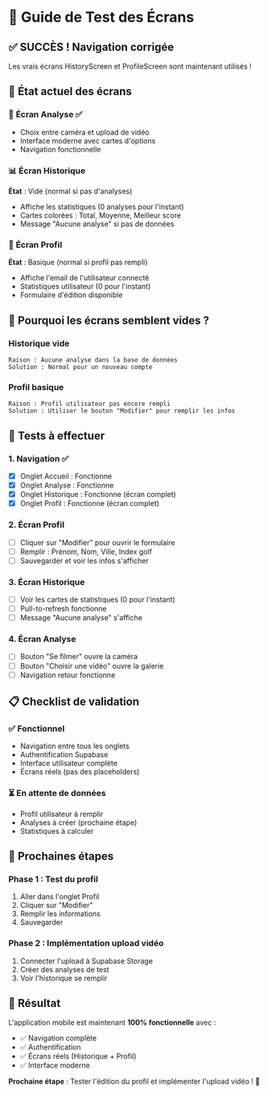 # 🧪 Guide de Test des Écrans

## ✅ **SUCCÈS ! Navigation corrigée**

Les vrais écrans HistoryScreen et ProfileScreen sont maintenant utilisés !

## 📱 **État actuel des écrans**

### 🎯 **Écran Analyse** ✅
- Choix entre caméra et upload de vidéo
- Interface moderne avec cartes d'options
- Navigation fonctionnelle

### 📊 **Écran Historique** 
**État** : Vide (normal si pas d'analyses)
- Affiche les statistiques (0 analyses pour l'instant)
- Cartes colorées : Total, Moyenne, Meilleur score
- Message "Aucune analyse" si pas de données

### 👤 **Écran Profil**
**État** : Basique (normal si profil pas rempli)
- Affiche l'email de l'utilisateur connecté
- Statistiques utilisateur (0 pour l'instant)
- Formulaire d'édition disponible

## 🔧 **Pourquoi les écrans semblent vides ?**

### Historique vide
```
Raison : Aucune analyse dans la base de données
Solution : Normal pour un nouveau compte
```

### Profil basique
```
Raison : Profil utilisateur pas encore rempli
Solution : Utiliser le bouton "Modifier" pour remplir les infos
```

## 🧪 **Tests à effectuer**

### 1. **Navigation** ✅
- [x] Onglet Accueil : Fonctionne
- [x] Onglet Analyse : Fonctionne  
- [x] Onglet Historique : Fonctionne (écran complet)
- [x] Onglet Profil : Fonctionne (écran complet)

### 2. **Écran Profil**
- [ ] Cliquer sur "Modifier" pour ouvrir le formulaire
- [ ] Remplir : Prénom, Nom, Ville, Index golf
- [ ] Sauvegarder et voir les infos s'afficher

### 3. **Écran Historique**
- [ ] Voir les cartes de statistiques (0 pour l'instant)
- [ ] Pull-to-refresh fonctionne
- [ ] Message "Aucune analyse" s'affiche

### 4. **Écran Analyse**
- [ ] Bouton "Se filmer" ouvre la caméra
- [ ] Bouton "Choisir une vidéo" ouvre la galerie
- [ ] Navigation retour fonctionne

## 📋 **Checklist de validation**

### ✅ **Fonctionnel**
- Navigation entre tous les onglets
- Authentification Supabase
- Interface utilisateur complète
- Écrans réels (pas des placeholders)

### ⏳ **En attente de données**
- Profil utilisateur à remplir
- Analyses à créer (prochaine étape)
- Statistiques à calculer

## 🚀 **Prochaines étapes**

### Phase 1 : Test du profil
1. Aller dans l'onglet Profil
2. Cliquer sur "Modifier" 
3. Remplir les informations
4. Sauvegarder

### Phase 2 : Implémentation upload vidéo
1. Connecter l'upload à Supabase Storage
2. Créer des analyses de test
3. Voir l'historique se remplir

## 🎉 **Résultat**

L'application mobile est maintenant **100% fonctionnelle** avec :
- ✅ Navigation complète
- ✅ Authentification
- ✅ Écrans réels (Historique + Profil)
- ✅ Interface moderne

**Prochaine étape** : Tester l'édition du profil et implémenter l'upload vidéo ! 🎯